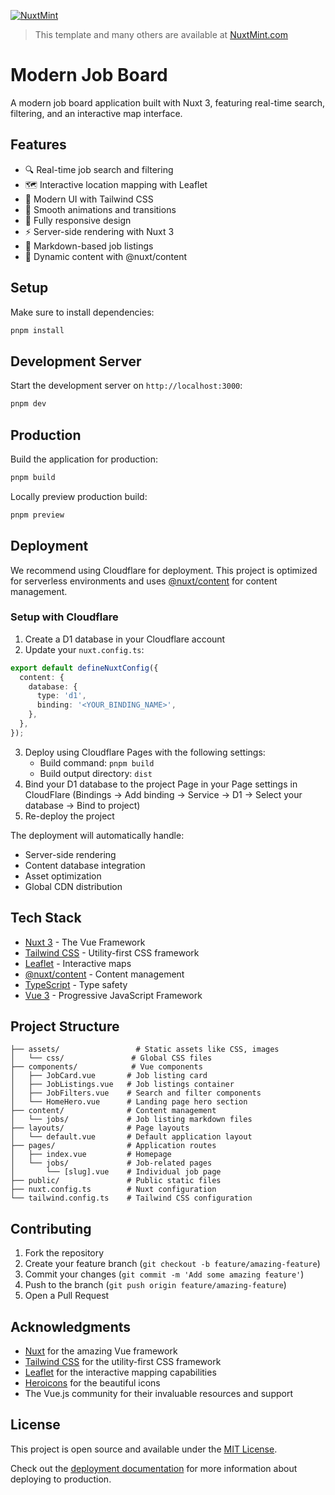 [![NuxtMint](https://nuxtmint.com/nuxt-mint-logo.png)](https://nuxtmint.com)

> This template and many others are available at [NuxtMint.com](https://nuxtmint.com)

# Modern Job Board

A modern job board application built with Nuxt 3, featuring real-time search, filtering, and an interactive map interface.

## Features

- 🔍 Real-time job search and filtering
- 🗺️ Interactive location mapping with Leaflet
- 💅 Modern UI with Tailwind CSS
- 🎨 Smooth animations and transitions
- 📱 Fully responsive design
- ⚡ Server-side rendering with Nuxt 3
- 📝 Markdown-based job listings
- 🔄 Dynamic content with @nuxt/content

## Setup

Make sure to install dependencies:

```bash
pnpm install
```

## Development Server

Start the development server on `http://localhost:3000`:

```bash
pnpm dev
```

## Production

Build the application for production:

```bash
pnpm build
```

Locally preview production build:

```bash
pnpm preview
```

## Deployment

We recommend using Cloudflare for deployment. This project is optimized for serverless environments and uses [@nuxt/content](https://content.nuxt.com/docs/deploy/serverless#_1-select-a-database-service) for content management.

### Setup with Cloudflare

1. Create a D1 database in your Cloudflare account
2. Update your `nuxt.config.ts`:

```ts
export default defineNuxtConfig({
  content: {
    database: {
      type: 'd1',
      binding: '<YOUR_BINDING_NAME>',
    },
  },
});
```

3. Deploy using Cloudflare Pages with the following settings:
   - Build command: `pnpm build`
   - Build output directory: `dist`
4. Bind your D1 database to the project Page in your Page settings in CloudFlare (Bindings -> Add binding -> Service -> D1 -> Select your database -> Bind to project)
5. Re-deploy the project

The deployment will automatically handle:

- Server-side rendering
- Content database integration
- Asset optimization
- Global CDN distribution

## Tech Stack

- [Nuxt 3](https://nuxt.com/) - The Vue Framework
- [Tailwind CSS](https://tailwindcss.com/) - Utility-first CSS framework
- [Leaflet](https://leafletjs.com/) - Interactive maps
- [@nuxt/content](https://content.nuxtjs.org/) - Content management
- [TypeScript](https://www.typescriptlang.org/) - Type safety
- [Vue 3](https://vuejs.org/) - Progressive JavaScript Framework

## Project Structure

```
├── assets/                 # Static assets like CSS, images
│   └── css/               # Global CSS files
├── components/            # Vue components
│   ├── JobCard.vue       # Job listing card
│   ├── JobListings.vue   # Job listings container
│   ├── JobFilters.vue    # Search and filter components
│   └── HomeHero.vue      # Landing page hero section
├── content/              # Content management
│   └── jobs/             # Job listing markdown files
├── layouts/              # Page layouts
│   └── default.vue       # Default application layout
├── pages/                # Application routes
│   ├── index.vue         # Homepage
│   └── jobs/             # Job-related pages
│       └── [slug].vue    # Individual job page
├── public/               # Public static files
├── nuxt.config.ts        # Nuxt configuration
└── tailwind.config.ts    # Tailwind CSS configuration
```

## Contributing

1. Fork the repository
2. Create your feature branch (`git checkout -b feature/amazing-feature`)
3. Commit your changes (`git commit -m 'Add some amazing feature'`)
4. Push to the branch (`git push origin feature/amazing-feature`)
5. Open a Pull Request

## Acknowledgments

- [Nuxt](https://nuxt.com/) for the amazing Vue framework
- [Tailwind CSS](https://tailwindcss.com/) for the utility-first CSS framework
- [Leaflet](https://leafletjs.com/) for the interactive mapping capabilities
- [Heroicons](https://heroicons.com/) for the beautiful icons
- The Vue.js community for their invaluable resources and support

## License

This project is open source and available under the [MIT License](LICENSE).

Check out the [deployment documentation](https://nuxt.com/docs/getting-started/deployment) for more information about deploying to production.
